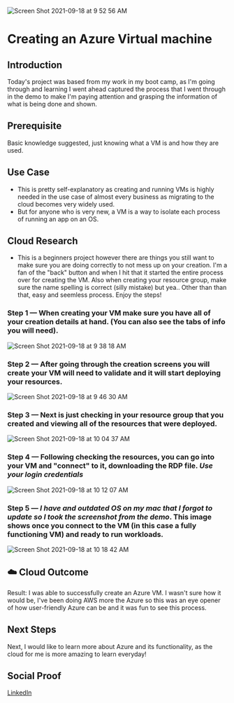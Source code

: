 ![Screen Shot 2021-09-18 at 9 52 56 AM](https://user-images.githubusercontent.com/82731990/133891223-4827e23b-cd7c-40d9-a15d-77dfb0fb3382.png)

# Creating an Azure Virtual machine

## Introduction

Today's project was based from my work in my boot camp, as I'm going through and learning I went ahead captured the process that I went through in the demo to make 
I'm paying attention and grasping the information of what is being done and shown.

## Prerequisite

Basic knowledge suggested, just knowing what a VM is and how they are used.

## Use Case

- This is pretty self-explanatory as creating and running VMs is highly needed in the use case of almost every business as migrating to the cloud becomes very
widely used.
- But for anyone who is very new, a VM is a way to isolate each process of running an app on an OS.

## Cloud Research

- This is a beginners project however there are things you still want to make sure you are doing correctly to not mess up on your creation. I'm a fan of the "back" 
button and when I hit that it started the entire process over for creating the VM. Also when creating your resource group, make sure the name spelling is correct
(silly mistake) but yea.. Other than than that, easy and seemless process. Enjoy the steps!

### Step 1 — When creating your VM make sure you have all of your creation details at hand. (You can also see the tabs of info you will need).

![Screen Shot 2021-09-18 at 9 38 18 AM](https://user-images.githubusercontent.com/82731990/133891300-d7a1a299-492d-4a94-9aec-4005c6356097.png)


### Step 2 — After going through the creation screens you will create your VM will need to validate and it will start deploying your resources.

![Screen Shot 2021-09-18 at 9 46 30 AM](https://user-images.githubusercontent.com/82731990/133891416-f8bb02da-f2cd-4d17-a907-141bfa17abb4.png)


### Step 3 — Next is just checking in your resource group that you created and viewing all of the resources that were deployed.

![Screen Shot 2021-09-18 at 10 04 37 AM](https://user-images.githubusercontent.com/82731990/133891504-ed13ef1c-bfd7-406f-9515-c9e00ca91553.png)

### Step 4 — Following checking the resources, you can go into your VM and "connect" to it, downloading the RDP file. *Use your login credentials*

![Screen Shot 2021-09-18 at 10 12 07 AM](https://user-images.githubusercontent.com/82731990/133891674-e96ec5de-ca9b-474d-bb0f-c08c09dc5881.png)

### Step 5 — *I have and outdated OS on my mac that I forgot to update so I took the screenshot from the demo*. This image shows once you connect to the VM (in this case a fully functioning VM) and ready to run workloads.

![Screen Shot 2021-09-18 at 10 18 42 AM](https://user-images.githubusercontent.com/82731990/133891888-c6e26455-2ee4-4053-b43e-f7141594b5f8.png)

## ☁️ Cloud Outcome

Result: I was able to successfully create an Azure VM. I wasn't sure how it would be, I've been doing AWS more the Azure so this was an eye opener of how 
user-friendly Azure can be and it was fun to see this process.

## Next Steps

Next, I would like to learn more about Azure and its functionality, as the cloud for me is more amazing to learn everyday!

## Social Proof

[LinkedIn](https://www.linkedin.com/feed/update/urn:li:activity:6843941959430656000/)
